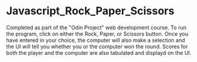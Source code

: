 # Javascript_Rock_Paper_Scissors

Completed as part of the "Odin Project" web development course. To run the program, click on either the Rock, Paper, or Scissors button. Once you have entered in your choice, the computer will also make a selection and the UI will tell you whether you or the computer won the round. Scores for both the player and the computer are also tabulated and displayd on the UI. 
